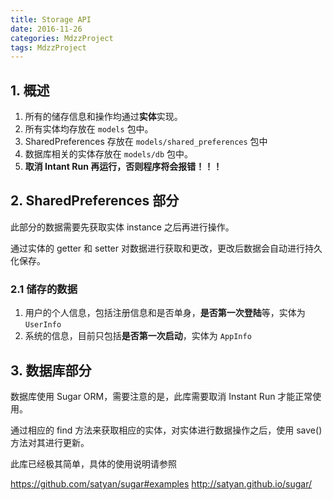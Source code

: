```yaml
---
title: Storage API
date: 2016-11-26
categories: MdzzProject
tags: MdzzProject
---
```


## 1. 概述

1. 所有的储存信息和操作均通过**实体**实现。
2. 所有实体均存放在 `models` 包中。
3. SharedPreferences 存放在 `models/shared_preferences` 包中
4. 数据库相关的实体存放在 `models/db` 包中。
5. **取消 Intant Run 再运行，否则程序将会报错！！！**


<!-- more -->

## 2. SharedPreferences 部分

此部分的数据需要先获取实体 instance 之后再进行操作。

通过实体的 getter 和 setter 对数据进行获取和更改，更改后数据会自动进行持久化保存。

### 2.1 储存的数据

1. 用户的个人信息，包括注册信息和是否单身，**是否第一次登陆**等，实体为 `UserInfo`
2. 系统的信息，目前只包括**是否第一次启动**，实体为 `AppInfo`

## 3. 数据库部分

数据库使用 Sugar ORM，需要注意的是，此库需要取消 Instant Run 才能正常使用。

通过相应的 find 方法来获取相应的实体，对实体进行数据操作之后，使用 save() 方法对其进行更新。

此库已经极其简单，具体的使用说明请参照

https://github.com/satyan/sugar#examples
http://satyan.github.io/sugar/
